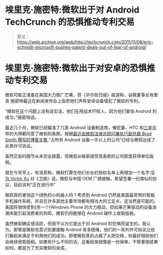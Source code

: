 # 埃里克·施密特:微软出于对 Android TechCrunch 的恐惧推动专利交易

> 原文：<https://web.archive.org/web/http://techcrunch.com/2011/11/08/eric-schmidt-microsoft-pushes-patent-deals-out-of-fear-of-android/>

# 埃里克·施密特:微软出于对安卓的恐惧推动专利交易

微软可能正准备在美国大力推广芒果，但《华尔街日报》报道称，谷歌董事长埃里克·施密特最近在新闻发布会上指责他们声称安卓设备侵犯了微软的专利。

“微软在这个问题上没有说实话，他们在用战术吓唬人，因为他们害怕 Android 的成功，”施密特说。

最近几个月，微软已经瞄准了几家 Android 设备制造商，像宏碁、HTC 和[三星](https://web.archive.org/web/20230203091411/https://techcrunch.com/2011/09/28/samsung-and-microsoft-ink-deal-for-cross-licensing-patents-marketing-windows-phone/)这样的大牌都同意了微软的条款。根据[最近由微软法律总顾问兼执行副总裁 Brad Smith 撰写的博客文章](https://web.archive.org/web/20230203091411/http://blogs.technet.com/b/microsoft_on_the_issues/archive/2011/10/23/microsoft-s-new-patent-agreement-with-compal-a-new-milestone-for-our-android-licensing-program.aspx),“占所有 Android 设备一半以上的公司”已经与微软达成了此类许可协议。

虽然交易的细节从未完全披露，但微软从每家接受其条款的公司那里获得单位版税。

就在今天早上，有消息称，微软打算在他们长长的授权名单上再增加一个名字:[华为 Victor Xu](https://web.archive.org/web/20230203091411/http://www.guardian.co.uk/technology/2011/nov/08/huawei-microsoft-android-patent-licence?newsfeed=true) 对《卫报》说，微软与中国 OEM 厂商接触，希望签署一份类似的协议，目前谈判“正在进行中”

微软真的害怕这个绿色的小机器人吗？考虑到 Android 仍然是美国最常用的智能手机操作系统，并且在许多其他主要市场都有相当大的立足点，这当然是可能的。美国将很快受到(另一个)Windows Phone 的大力推动，但如果芒果驱动的设备浪潮未能引起消费者的共鸣，微软仍将能够在 Android 硬件上收取版税。

虽然微软确实很活跃，但我不认为它是出于对 Android 的恐惧而诞生的。我认为，即使是微软也意识到要废黜 Android 有多困难，他们的一系列许可协议让他们看起来满足于利用他们的成功。即使微软真的占据了头把交椅，你最好相信他们会继续收取版税。如果有什么不同的话，这看起来就像是一份保单，不管事情结果如何，都是为了充实微软的金库。